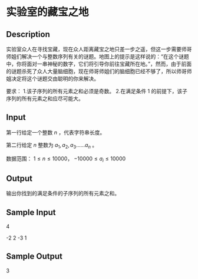 # 实验室的藏宝之地

## Description
实验室众人在寻找宝藏，现在众人距离藏宝之地只差一步之遥，但这一步需要师哥师姐们解决一个与整数序列有关的谜题。地图上的提示是这样说的：“在这个谜题中，你将面对一串神秘的数字，它们将引导你前往宝藏所在地。”，然而，由于前面的谜题杀死了众人大量脑细胞，现在师哥师姐们的脑细胞已经不够了，所以师哥师姐决定将这个谜题交由聪明的你来解决。

要求： 1.该子序列的所有元素之和必须是奇数。 2.在满足条件 1 的前提下，该子序列的所有元素之和应尽可能大。

## Input
第一行给定一个整数 $n$ ，代表字符串长度。

第二行给定 $n$ 整数为 $a_{1},a_{2},a_{3}......a_{n}$ 。

数据范围：
$1 \leq n \leq 10000$，
$-10000 \leq a_{i} \leq 10000$
## Output
输出你找到的满足条件的子序列的所有元素之和。

## Sample Input
4

-2 2 -3 1

## Sample Output
3
